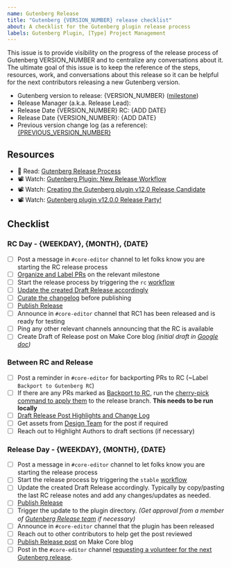 ```yaml
---
name: Gutenberg Release
title: "Gutenberg {VERSION_NUMBER} release checklist"
about: A checklist for the Gutenberg plugin release process
labels: Gutenberg Plugin, [Type] Project Management
---
```


This issue is to provide visibility on the progress of the release process of Gutenberg VERSION_NUMBER and to centralize any conversations about it. The ultimate goal of this issue is to keep the reference of the steps, resources, work, and conversations about this release so it can be helpful for the next contributors releasing a new Gutenberg version.

-   Gutenberg version to release: {VERSION_NUMBER} ([milestone](https://github.com/WordPress/gutenberg/milestone/{MILESTONE_ID}?closed=1))
-   Release Manager (a.k.a. Release Lead):
-   Release Date {VERSION_NUMBER} RC: {ADD DATE}
-   Release Date {VERSION_NUMBER}: {ADD DATE}
-   Previous version change log (as a reference): [{PREVIOUS_VERSION_NUMBER}](https://github.com/WordPress/gutenberg/releases/tag/{PREVIOUS_TAG_NAME})

## Resources

-   📖 Read: [Gutenberg Release Process](https://developer.wordpress.org/block-editor/contributors/code/release/)
-   📽 Watch: [Gutenberg Plugin: New Release Workflow](https://www.youtube.com/watch?v=TnSgJd3zpJY)
-   📽 Watch: [Creating the Gutenberg plugin v12.0 Release Candidate](https://www.youtube.com/watch?v=FLkLHKecxWg)
-   📽 Watch: [Gutenberg plugin v12.0.0 Release Party!](https://www.youtube.com/watch?v=4SDtpVPDsLc)

## Checklist

### RC Day - {WEEKDAY}, {MONTH}, {DATE}

-   [ ] Post a message in `#core-editor` channel to let folks know you are starting the RC release process
-   [ ] [Organize and Label PRs](https://developer.wordpress.org/block-editor/contributors/code/release/plugin-release/#organizing-and-labeling-milestone-prs) on the relevant milestone
-   [ ] Start the release process by triggering the `rc` [workflow](https://developer.wordpress.org/block-editor/contributors/code/release/plugin-release/#running-the-release-workflow)
-   [ ] [Update the created Draft Release accordingly](https://developer.wordpress.org/block-editor/contributors/code/release/plugin-release/#viewing-the-release-draft)
-   [ ] [Curate the changelog](https://developer.wordpress.org/block-editor/contributors/code/release/plugin-release/#curating-the-release-changelog) before publishing
-   [ ] [Publish Release](https://developer.wordpress.org/block-editor/contributors/code/release/plugin-release/#publishing-the-release)
-   [ ] Announce in `#core-editor` channel that RC1 has been released and is ready for testing
-   [ ] Ping any other relevant channels announcing that the RC is available
-   [ ] Create Draft of Release post on Make Core blog _(initial draft in [Google doc](https://docs.google.com/document/d/1D-MTOCmL9eMlP9TDTXqlzuKVOg_ghCPm9_whHFViqMk/edit))_

### Between RC and Release

-   [ ] Post a reminder in `#core-editor` for backporting PRs to RC (~Label `Backport to Gutenberg RC`)
-   [ ] If there are any PRs marked as [Backport to RC](https://github.com/WordPress/gutenberg/pulls?q=is%3Apr+label%3A%22Backport+to+Gutenberg+RC%22+is%3Aclosed), run the [cherry-pick command to apply them](https://developer.wordpress.org/block-editor/contributors/code/release/auto-cherry-picking/#how-can-i-use-it-for-a-gutenberg-plugin-release) to the release branch. **This needs to be run locally**
-   [ ] [Draft Release Post Highlights and Change Log](https://docs.google.com/document/d/1D-MTOCmL9eMlP9TDTXqlzuKVOg_ghCPm9_whHFViqMk/edit)
-   [ ] Get assets from [Design Team](https://make.wordpress.org/design/) for the post if required
-   [ ] Reach out to Highlight Authors to draft sections (if necessary)

### Release Day - {WEEKDAY}, {MONTH}, {DATE}

-   [ ] Post a message in `#core-editor` channel to let folks know you are starting the release process
-   [ ] Start the release process by triggering the `stable` [workflow](https://developer.wordpress.org/block-editor/contributors/code/release/plugin-release/#running-the-release-workflow)
-   [ ] Update the created Draft Release accordingly. Typically by copy/pasting the last RC release notes and add any changes/updates as needed.
-   [ ] [Publish Release](https://developer.wordpress.org/block-editor/contributors/code/release/plugin-release/#publishing-the-release)
-   [ ] Trigger the update to the plugin directory. _(Get approval from a member of [Gutenberg Release team](https://github.com/orgs/WordPress/teams/gutenberg-release/members) if necessary)_
-   [ ] Announce in `#core-editor` channel that the plugin has been released
-   [ ] Reach out to other contributors to help get the post reviewed
-   [ ] [Publish Release post](https://developer.wordpress.org/block-editor/contributors/code/release/plugin-release/#publishing-the-release-post) on Make Core blog
-   [ ] Post in the `#core-editor` channel [requesting a volunteer for the next Gutenberg release](https://developer.wordpress.org/block-editor/contributors/code/release/plugin-release/#call-for-volunteer-for-the-next-release).
